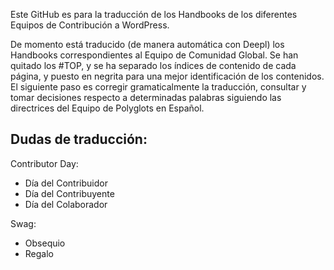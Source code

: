 Este GitHub es para la traducción de los Handbooks de los diferentes Equipos de Contribución a WordPress.

De momento está traducido (de manera automática con Deepl) los Handbooks correspondientes al Equipo de Comunidad Global. Se han quitado los #TOP, y se ha separado los índices de contenido de cada página, y puesto en negrita para una mejor identificación de los contenidos. El siguiente paso es corregir gramaticalmente la traducción, consultar y tomar decisiones respecto a determinadas palabras siguiendo las directrices del Equipo de Polyglots en Español.


## Dudas de traducción:

Contributor Day:
- Día del Contribuidor
- Día del Contribuyente
- Día del Colaborador

Swag:
- Obsequio
- Regalo
